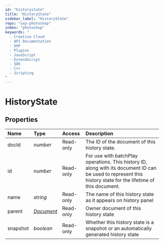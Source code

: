 ```yaml
---
id: "historystate"
title: "HistoryState"
sidebar_label: "HistoryState"
repo: "uxp-photoshop"
index: "photoshop"
keywords: "
  - Creative Cloud
  - API Documentation
  - UXP
  - Plugins
  - JavaScript
  - ExtendScript
  - SDK
  - C++
  - Scripting
"
---
```


# HistoryState

## Properties

| Name | Type | Access | Description |
| :------ | :------ | :------ | :------ |
| docId | *number* | Read-only | The ID of the document of this history state. |
| id | *number* | Read-only | For use with batchPlay operations. This history ID, along with its document ID can be used to represent this history state for the lifetime of this document. |
| name | *string* | Read-only | The name of this history state as it appears on history panel |
| parent | [*Document*](/ps_reference/classes/Document/) | Read-only | Owner document of this history state |
| snapshot | *boolean* | Read-only | Whether this history state is a snapshot or an automatically generated history state |
